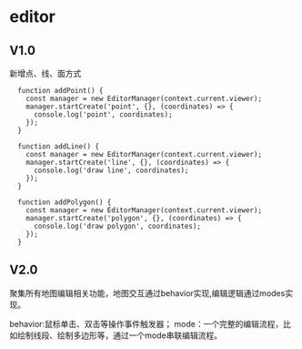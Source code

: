 # editor

## V1.0

新增点、线、面方式

```
  function addPoint() {
    const manager = new EditorManager(context.current.viewer);
    manager.startCreate('point', {}, (coordinates) => {
      console.log('point', coordinates);
    });
  }

  function addLine() {
    const manager = new EditorManager(context.current.viewer);
    manager.startCreate('line', {}, (coordinates) => {
      console.log('draw line', coordinates);
    });
  }

  function addPolygon() {
    const manager = new EditorManager(context.current.viewer);
    manager.startCreate('polygon', {}, (coordinates) => {
      console.log('draw polygon', coordinates);
    });
  }
```

## V2.0

聚集所有地图编辑相关功能，地图交互通过behavior实现,编辑逻辑通过modes实现。

behavior:鼠标单击、双击等操作事件触发器；
mode：一个完整的编辑流程，比如绘制线段、绘制多边形等，通过一个mode串联编辑流程。
